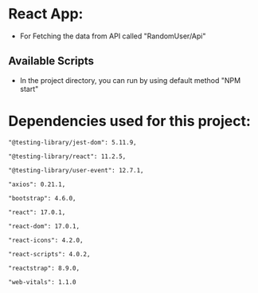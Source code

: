 # React App:

 - For Fetching the data from API called "RandomUser/Api"

## Available Scripts

 - In the project directory, you can run by using default method "NPM start"


#  Dependencies used for this project:


	"@testing-library/jest-dom": 5.11.9,

	"@testing-library/react": 11.2.5,

	"@testing-library/user-event": 12.7.1,

	"axios": 0.21.1,

	"bootstrap": 4.6.0,

	"react": 17.0.1,

	"react-dom": 17.0.1,

	"react-icons": 4.2.0,

	"react-scripts": 4.0.2,

	"reactstrap": 8.9.0,

	"web-vitals": 1.1.0


